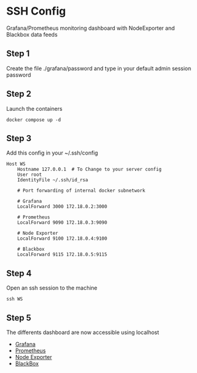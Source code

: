 # SSH Config

Grafana/Prometheus monitoring dashboard with NodeExporter and Blackbox data feeds

## Step 1
Create the file ./grafana/password and type in your default admin session password

## Step 2
Launch the containers
```
docker compose up -d
```

## Step 3
Add this config in your ~/.ssh/config

```
Host WS
	Hostname 127.0.0.1  # To Change to your server config
	User root
	IdentityFile ~/.ssh/id_rsa

    # Port forwarding of internal docker subnetwork

	# Grafana
	LocalForward 3000 172.18.0.2:3000

	# Prometheus
	LocalForward 9090 172.18.0.3:9090

	# Node Exporter
	LocalForward 9100 172.18.0.4:9100

	# Blackbox
	LocalForward 9115 172.18.0.5:9115
```

## Step 4
Open an ssh session to the machine
```
ssh WS
```

## Step 5
The differents dashboard are now accessible using localhost

- [Grafana](http://localhost:3000/)
- [Prometheus](http://localhost:9090/)
- [Node Exporter](http://localhost:9100/metrics)
- [BlackBox](http://localhost:9115/metrics)
